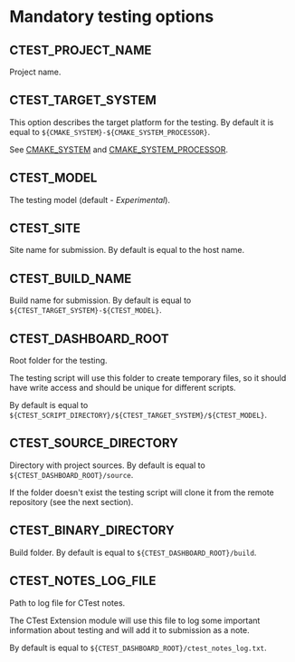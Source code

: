 #  Mandatory testing options

## CTEST_PROJECT_NAME

Project name.

## CTEST_TARGET_SYSTEM

This option describes the target platform for the testing.
By default it is equal to `${CMAKE_SYSTEM}-${CMAKE_SYSTEM_PROCESSOR}`.

See [CMAKE_SYSTEM] and [CMAKE_SYSTEM_PROCESSOR].

## CTEST_MODEL

The testing model (default - *Experimental*).

## CTEST_SITE

Site name for submission. By default is equal to the host name.

## CTEST_BUILD_NAME

Build name for submission. By default is equal to `${CTEST_TARGET_SYSTEM}-${CTEST_MODEL}`.

## CTEST_DASHBOARD_ROOT

Root folder for the testing.

The testing script will use this folder to create temporary files,
so it should have write access and should be unique for different scripts.

By default is equal to `${CTEST_SCRIPT_DIRECTORY}/${CTEST_TARGET_SYSTEM}/${CTEST_MODEL}`.

## CTEST_SOURCE_DIRECTORY

Directory with project sources. By default is equal to `${CTEST_DASHBOARD_ROOT}/source`.

If the folder doesn't exist the testing script will clone it from the remote repository
(see the next section).

## CTEST_BINARY_DIRECTORY

Build folder. By default is equal to `${CTEST_DASHBOARD_ROOT}/build`.

## CTEST_NOTES_LOG_FILE

Path to log file for CTest notes.

The CTest Extension module will use this file to log some important information
about testing and will add it to submission as a note.

By default is equal to `${CTEST_DASHBOARD_ROOT}/ctest_notes_log.txt`.

[CMAKE_SYSTEM]: <http://www.cmake.org/cmake/help/v3.1/variable/CMAKE_SYSTEM.html>
[CMAKE_SYSTEM_PROCESSOR]: <http://www.cmake.org/cmake/help/v3.1/variable/CMAKE_SYSTEM_PROCESSOR.html>
